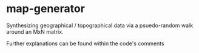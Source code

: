 # map-generator
Synthesizing geographical / topographical data via a psuedo-random walk around an MxN matrix.

Further explanations can be found within the code's comments
